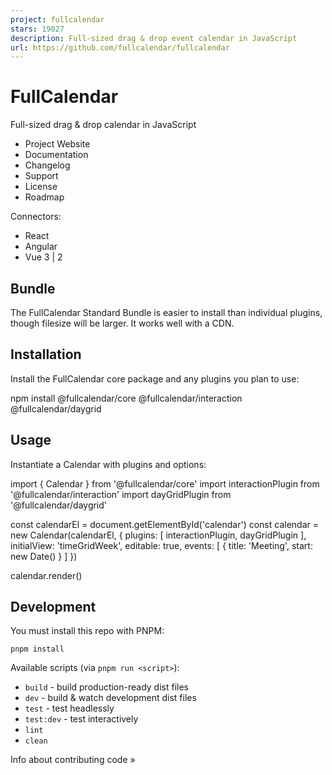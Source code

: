 ```yaml
---
project: fullcalendar
stars: 19027
description: Full-sized drag & drop event calendar in JavaScript
url: https://github.com/fullcalendar/fullcalendar
---
```


FullCalendar
============

Full-sized drag & drop calendar in JavaScript

-   Project Website
-   Documentation
-   Changelog
-   Support
-   License
-   Roadmap

Connectors:

-   React
-   Angular
-   Vue 3 | 2

Bundle
------

The FullCalendar Standard Bundle is easier to install than individual plugins, though filesize will be larger. It works well with a CDN.

Installation
------------

Install the FullCalendar core package and any plugins you plan to use:

npm install @fullcalendar/core @fullcalendar/interaction @fullcalendar/daygrid

Usage
-----

Instantiate a Calendar with plugins and options:

import { Calendar } from '@fullcalendar/core'
import interactionPlugin from '@fullcalendar/interaction'
import dayGridPlugin from '@fullcalendar/daygrid'

const calendarEl \= document.getElementById('calendar')
const calendar \= new Calendar(calendarEl, {
  plugins: \[
    interactionPlugin,
    dayGridPlugin
  \],
  initialView: 'timeGridWeek',
  editable: true,
  events: \[
    { title: 'Meeting', start: new Date() }
  \]
})

calendar.render()

Development
-----------

You must install this repo with PNPM:

```
pnpm install
```

Available scripts (via `pnpm run <script>`):

-   `build` - build production-ready dist files
-   `dev` - build & watch development dist files
-   `test` - test headlessly
-   `test:dev` - test interactively
-   `lint`
-   `clean`

Info about contributing code »
